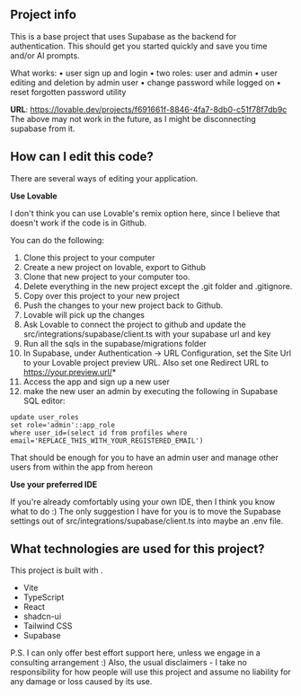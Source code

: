 
## Project info

This is a base project that uses Supabase as the backend for authentication. This should get you started quickly and save you time and/or AI prompts.

What works:
• user sign up and login
• two roles: user and admin
• user editing and deletion by admin user
• change password while logged on
• reset forgotten password utility

**URL**: https://lovable.dev/projects/f691661f-8846-4fa7-8db0-c51f78f7db9c
The above may not work in the future, as I might be disconnecting supabase from it.


## How can I edit this code?

There are several ways of editing your application.

**Use Lovable**

I don't think you can use Lovable's remix option here, since I believe that doesn't work if the code is in Github.

You can do the following:
1. Clone this project to your computer
2. Create a new project on lovable, export to Github
3. Clone that new project to your computer too.
4. Delete everything in the new project except the .git folder and .gitignore.
5. Copy over this project to your new project
6. Push the changes to your new project back to Github.
7. Lovable will pick up the changes
8. Ask Lovable to connect the project to github and update the src/integrations/supabase/client.ts with your supabase url and key
9. Run all the sqls in the supabase/migrations folder
10. In Supabase, under Authentication -> URL Configuration, set the Site Url to your Lovable project preview URL. Also set one Redirect URL to https://your.preview.url/*
11. Access the app and sign up a new user
11. make the new user an admin by executing the following in Supabase SQL editor:
```
update user_roles 
set role='admin'::app_role
where user_id=(select id from profiles where email='REPLACE_THIS_WITH_YOUR_REGISTERED_EMAIL')
```
That should be enough for you to have an admin user and manage other users from within the app from hereon


**Use your preferred IDE**

If you're already comfortably using your own IDE, then I think you know what to do :)
The only suggestion I have for you is to move the Supabase settings out of src/integrations/supabase/client.ts into maybe an .env file.

## What technologies are used for this project?

This project is built with .

- Vite
- TypeScript
- React
- shadcn-ui
- Tailwind CSS
- Supabase


P.S. I can only offer best effort support here, unless we engage in a consulting arrangement :)
     Also, the usual disclaimers - I take no responsibility for how people will use this project and assume no liability for any damage or loss caused by its use.
